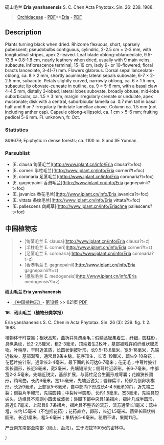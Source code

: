 砚山毛兰 **Eria yanshanensis** S. C. Chen Acta Phytotax. Sin. 26: 239. 1988.

> [Orchidaceae](http://www.iplant.cn/info/Orchidaceae?t=foc) - [PDF](http://www.iplant.cn/foc/pdf/Orchidaceae.pdf)>>[Eria](http://www.iplant.cn/info/Eria?t=foc) - [PDF](http://www.iplant.cn/foc/pdf/Eria.pdf)

## Description

Plants turning black when dried. Rhizome flexuous, short, sparsely pubescent; pseudobulbs contiguous, cylindric, 2-2.5 cm × 2-3 mm, with longitudinal stripes, apex 2-leaved. Leaf blade oblong-oblanceolate, 9.5-13.8 × 0.8-1.8 cm, nearly leathery when dried, usually with 9 main veins, subacute. Inflorescence terminal, 15-19 cm, laxly 9- or 10-flowered; floral bracts lanceolate, 3-4(-7) mm. Flowers glabrous. Dorsal sepal lanceolate-oblong, ca. 8 × 2 mm, shortly acuminate; lateral sepals subovate, 6-7 × 2-2.5 mm, subacute. Petals slightly curved, narrowly oblong, ca. 6 × 1.5 mm, subacute; lip obovate-cuneate in outline, ca. 9 × 5-6 mm, with a basal claw 4-4.5 mm, distally 3-lobed; lateral lobes subovate, broadly obtuse; mid-lobe suborbicular, ca. 1.5 × 3 mm, margin irregularly crenate or undulate, apex mucronate; disk with a central, suborbicular lamella ca. 0.7 mm tall in basal half and 6 or 7 irregularly fimbriate lamellae above. Column ca. 1.5 mm (not including anther cap). Capsule oblong-ellipsoid, ca. 1 cm × 5-6 mm; fruiting pedicel 5-6 mm. Fl. unknown, fr. Oct.

### Statistics
&amp;#9679; Epiphytic in dense forests; ca. 1100 m. S and SE Yunnan.



### Parsublist

* [E.  clausa  匍茎毛兰](http://www.iplant.cn/info/Eria clausa?t=foc)
* [E.  corneri  半柱毛兰](http://www.iplant.cn/info/Eria corneri?t=foc)
* [E.  coronaria  足茎毛兰](http://www.iplant.cn/info/Eria coronaria?t=foc)
* [E.  gagnepainii  香港毛兰](http://www.iplant.cn/info/Eria gagnepainii?t=foc)
* [E.  javanica  香花毛兰](http://www.iplant.cn/info/Eria javanica?t=foc)
* [E.  vittata  条纹毛兰](http://www.iplant.cn/info/Eria vittata?t=foc)
* [E.  pallescens  鹧鸪草](http://www.iplant.cn/info/Eriachne pallescens?t=foc)


## 中国植物志

> * [匍茎毛兰  E.  clausa](http://www.iplant.cn/info/Eria clausa?t=z)
> * [半柱毛兰  E.  corneri](http://www.iplant.cn/info/Eria corneri?t=z)
> * [足茎毛兰  E.  coronaria](http://www.iplant.cn/info/Eria coronaria?t=z)
> * [香港毛兰  E.  gagnepainii](http://www.iplant.cn/info/Eria gagnepainii?t=z)
> * [墨脱毛兰  E.  medogensis](http://www.iplant.cn/info/Eria medogensis?t=z)


**砚山毛兰 Eria yanshanensis**

* [《中国植物志》](http://www.iplant.cn/frps)- [第19卷](http://www.iplant.cn/frps/vol/19) >> 021页 [PDF](http://www.iplant.cn/frps/pdf/19/021.pdf)


**16．砚山毛兰（植物分类学报）**

Eria yanshanensis S. C. Chen in Acta Phytotax. Sin. 26 (3): 239. fig. 1: 2. 1988.

植物体干时变黑；根状茎短，曲折并具疏柔毛；假鳞茎密集着生，纤细，圆柱形，具纵条纹，长2-2.5厘米，粗2-3毫米，顶端着生2枚叶，基部被残存的纤维状膜质物。叶稍厚，干时近革质，长圆状倒披针形，长9.5-13.8厘米，宽8-18毫米，先端近锐尖，基部渐窄，通常具9条主脉。花序顶生，长15-19厘米，疏生9-10朵花；花苞片披针形，通常长3-4毫米，最下面的长可达6-7毫米；花无毛；中萼片披针状长圆形，长近8毫米，宽2毫米，先端短渐尖；侧萼片近卵形，长6-7毫米，中部宽2-2.5毫米，先端近锐尖，基部扩展，与蕊柱足合生而形成萼囊；花瓣狭长圆形，稍弯曲，长约6毫米，宽1.5毫米，先端近锐尖；唇瓣扁平，轮廓为倒卵状楔形，长近9毫米，上部宽5-6毫米，自中部向下形成长4-4.5毫米的爪，近先端三裂；侧裂片半卵形，先端圆钝；中裂片半圆形，长约1.5毫米，宽3毫米，先端具短尖头，边缘具不规则小圆齿或波状；唇瓣下部中央具1条褶片，褶片几成半圆形，高近0.7毫米，上部具6-7条褶片，褶片具不整齐的流苏，流苏通常长1毫米；蕊柱粗，长约1.5毫米（不包括花药）；花药直立，卵形，长近1.5毫米。蒴果长圆状椭圆形，长近1厘米，粗5-6毫米；果柄长5-6毫米。花期不详，果期11月。

产云南东南部至南部（砚山、勐海）。生于海拔1100米的密林中。



}